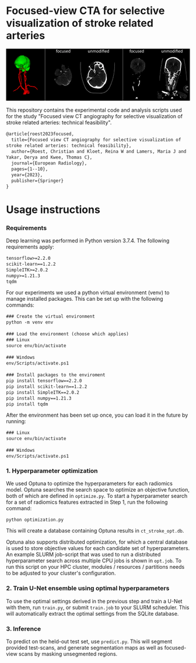 # Focused-view CTA for selective visualization of stroke related arteries
![header image](https://github.com/0xC4/focused-view/blob/master/header.png?raw=true)


This repository contains the experimental code and analysis scripts used for the study "Focused view CT angiography for selective visualization of stroke related arteries: technical feasibility".

```
@article{roest2023focused,
  title={Focused view CT angiography for selective visualization of stroke related arteries: technical feasibility},
  author={Roest, Christian and Kloet, Reina W and Lamers, Maria J and Yakar, Derya and Kwee, Thomas C},
  journal={European Radiology},
  pages={1--10},
  year={2023},
  publisher={Springer}
}
```

# Usage instructions
### Requirements
Deep learning was performed in Python version 3.7.4.
The following requirements apply:
```
tensorflow>=2.2.0
scikit-learn==1.2.2
SimpleITK>=2.0.2
numpy>=1.21.3
tqdm
```

For our experiments we used a python virtual environment (venv) to manage installed packages.
This can be set up with the following commands: 
```
### Create the virtual environment
python -m venv env

### Load the environment (choose which applies)
### Linux
source env/bin/activate

### Windows
env/Scripts/activate.ps1

### Install packages to the enviroment
pip install tensorflow==2.2.0
pip install scikit-learn==1.2.2
pip install SimpleITK==2.0.2
pip install numpy==1.21.3
pip install tqdm
```

After the environment has been set up once, you can load it in the future by running:
```
### Linux
source env/bin/activate

### Windows
env/Scripts/activate.ps1
```

### 1. Hyperparameter optimization
We used Optuna to optimize the hyperparameters for each radiomics model.
Optuna searches the search space to optimize an objective function, both of which are defined in `optimize.py`.
To start a hyperparameter search for a set of radiomics features extracted in Step 1, run the following command:
```
python optimization.py 
```
This will create a database containing Optuna results in `ct_stroke_opt.db`.

Optuna also supports distributed optimization, for which a central database is used to store objective values for each candidate set of hyperparameters.
An example SLURM job-script that was used to run a distributed hyperparameter search across multiple CPU jobs is shown in `opt.job`.
To run this script on your HPC cluster, modules / resources / partitions needs to be adjusted to your cluster's configuration. 

### 2. Train U-Net ensemble using optimal hyperparameters
To use the optimal settings derived in the previous step and train a U-Net with them, run `train.py`, or submit `train.job` to your SLURM scheduler.
This will automatically extract the optimal settings from the SQLite database.

### 3. Inference
To predict on the held-out test set, use `predict.py`. This will segment provided test-scans, and generate segmentation maps as well as focused-view scans by masking unsegmented regions.
